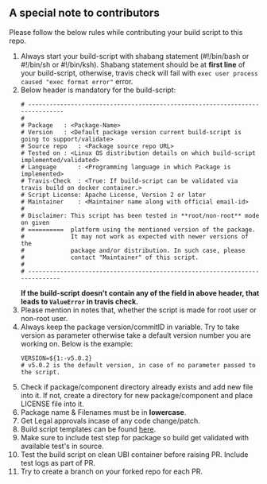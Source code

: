 ## A special note to contributors

Please follow the below rules while contributing your build script to this repo.

1. Always start your build-script with shabang statement (#!/bin/bash or #!/bin/sh or #!/bin/ksh). Shabang statement should be at **first line** of your build-script, otherwise, travis check will fail with `exec user process caused "exec format error"` error.
2. Below header is mandatory for the build-script:
	```
	# -----------------------------------------------------------------------------
	#
	# Package	: <Package-Name>
	# Version	: <Default package version current build-script is going to support/validate>
	# Source repo	: <Package source repo URL>
	# Tested on	: <Linux OS distribution details on which build-script implemented/validated>
	# Language      : <Programming language in which Package is implemented>
	# Travis-Check  : <True: If build-script can be validated via travis build on docker container.>
	# Script License: Apache License, Version 2 or later
	# Maintainer	: <Maintainer name along with official email-id>
	#
	# Disclaimer: This script has been tested in **root/non-root** mode on given
	# ==========  platform using the mentioned version of the package.
	#             It may not work as expected with newer versions of the
	#             package and/or distribution. In such case, please
	#             contact "Maintainer" of this script.
	#
	# ----------------------------------------------------------------------------
	```
   **If the build-script doesn't contain any of the field in above header, that leads to  `ValueError` in travis check.**
3. Please mention in notes that, whether the script is made for root user or non-root user.
4. Always keep the package version/commitID in variable. Try to take version as parameter otherwise take a default version number you are working on. Below is the example:
	``` shell
	VERSION=${1:-v5.0.2}
	# v5.0.2 is the default version, in case of no parameter passed to the script.
	```
5. Check if package/component directory already exists and add new file into it. If not, create a directory for new package/component and place LICENSE file into it.
6. Package name & Filenames must be in **lowercase**.
7. Get Legal approvals incase of any code change/patch. 
8. Build script templates can be found [here](https://github.com/ppc64le/build-scripts/tree/master/templates).
9. Make sure to include test step for package so build get validated with available test's in source.
10. Test the build script on clean UBI container before raising PR. Include test logs as part of PR.
11. Try to create a branch on your forked repo for each PR.
